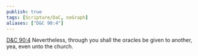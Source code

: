 ```yaml
---
publish: true
tags: [Scripture/DaC, noGraph]
aliases: ["D&C 90:4"]
---
```

[D&C 90:4](https://churchofjesuschrist.org/study/scriptures/dc-testament/dc/90?lang=eng&id=p4#p4) Nevertheless, through you shall the oracles be given to another, yea, even unto the church.
